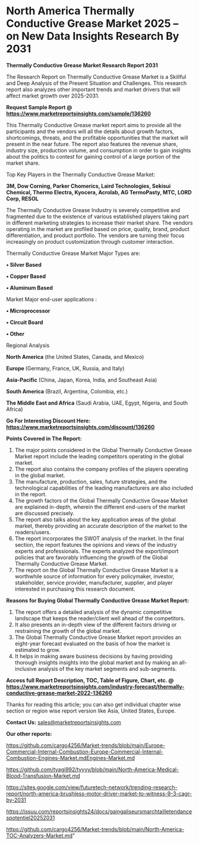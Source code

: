# North America Thermally Conductive Grease Market 2025 – on New Data Insights Research By 2031

<strong>Thermally Conductive Grease Market Research Report 2031</strong>

The Research Report on Thermally Conductive Grease Market is a Skillful and Deep Analysis of the Present Situation and Challenges. This research report also analyzes other important trends and market drivers that will affect market growth over 2025-2031.

<strong>Request Sample Report @ <a href=https://www.marketreportsinsights.com/sample/136260>https://www.marketreportsinsights.com/sample/136260</a></strong>

This Thermally Conductive Grease market report aims to provide all the participants and the vendors will all the details about growth factors, shortcomings, threats, and the profitable opportunities that the market will present in the near future. The report also features the revenue share, industry size, production volume, and consumption in order to gain insights about the politics to contest for gaining control of a large portion of the market share.

Top Key Players in the Thermally Conductive Grease Market:

<strong>3M, Dow Corning, Parker Chomerics, Laird Technologies, Sekisui Chemical, Thermo Electra, Kyocera, Acrolab, AG TermoPasty, MTC, LORD Corp, RESOL</strong>

The Thermally Conductive Grease Industry is severely competitive and fragmented due to the existence of various established players taking part in different marketing strategies to increase their market share. The vendors operating in the market are profiled based on price, quality, brand, product differentiation, and product portfolio. The vendors are turning their focus increasingly on product customization through customer interaction.

Thermally Conductive Grease Market Major Types are:

<strong>• Silver Based

• Copper Based

• Aluminum Based</strong>

Market Major end-user applications :

<strong>• Microprocessor

• Circuit Board

• Other</strong>

Regional Analysis

</u><strong><b>North America</b></strong> (the United States, Canada, and Mexico)

<strong><b>Europe </b></strong>(Germany, France, UK, Russia, and Italy)

<strong><b>Asia-Pacific</b></strong> (China, Japan, Korea, India, and Southeast Asia)

<strong><b>South America</b></strong> (Brazil, Argentina, Colombia, etc.)

<strong><b>The Middle East and Africa</b></strong> (Saudi Arabia, UAE, Egypt, Nigeria, and South Africa)

<strong>Go For Interesting Discount Here: <a href=https://www.marketreportsinsights.com/discount/136260>https://www.marketreportsinsights.com/discount/136260</a></strong>

<strong>Points Covered in The Report:</strong>
<ol>
  <li>The major points considered in the Global Thermally Conductive Grease Market report include the leading competitors operating in the global market.</li>
  <li>The report also contains the company profiles of the players operating in the global market.</li>
  <li>The manufacture, production, sales, future strategies, and the technological capabilities of the leading manufacturers are also included in the report.</li>
  <li>The growth factors of the Global Thermally Conductive Grease Market are explained in-depth, wherein the different end-users of the market are discussed precisely.</li>
  <li>The report also talks about the key application areas of the global market, thereby providing an accurate description of the market to the readers/users.</li>
  <li>The report incorporates the SWOT analysis of the market. In the final section, the report features the opinions and views of the industry experts and professionals. The experts analyzed the export/import policies that are favorably influencing the growth of the Global Thermally Conductive Grease Market.</li>
  <li>The report on the Global Thermally Conductive Grease Market is a worthwhile source of information for every policymaker, investor, stakeholder, service provider, manufacturer, supplier, and player interested in purchasing this research document.</li>
</ol>
<strong>Reasons for Buying Global Thermally Conductive Grease Market Report:</strong>

<ol>
  <li>The report offers a detailed analysis of the dynamic competitive landscape that keeps the reader/client well ahead of the competitors.</li>
  <li>It also presents an in-depth view of the different factors driving or restraining the growth of the global market.</li>
  <li>The Global Thermally Conductive Grease Market report provides an eight-year forecast evaluated on the basis of how the market is estimated to grow.</li>
  <li>It helps in making aware business decisions by having providing thorough insights insights into the global market and by making an all-inclusive analysis of the key market segments and sub-segments.</li>
</ol>
<strong>Access full Report Description, TOC, Table of Figure, Chart, etc. @ <a href=https://www.marketreportsinsights.com/industry-forecast/thermally-conductive-grease-market-2022-136260>https://www.marketreportsinsights.com/industry-forecast/thermally-conductive-grease-market-2022-136260</a></strong>


Thanks for reading this article; you can also get individual chapter wise section or region wise report version like Asia, United States, Europe.

<strong>Contact Us:</strong>
sales@marketreportsinsights.com

<strong>Our other reports:</strong>

<a href=https://github.com/cargo4256/Market-trends/blob/main/Europe-Commercial-Internal-Combustion-Europe-Commercial-Internal-Combustion-Engines-Market.mdEngines-Market.md>https://github.com/cargo4256/Market-trends/blob/main/Europe-Commercial-Internal-Combustion-Europe-Commercial-Internal-Combustion-Engines-Market.mdEngines-Market.md</a>

<a href=https://github.com/tyagi992/tyyyy/blob/main/North-America-Medical-Blood-Transfusion-Market.md>https://github.com/tyagi992/tyyyy/blob/main/North-America-Medical-Blood-Transfusion-Market.md</a>

<a href=https://sites.google.com/view/futuretech-network/trending-research-report/north-america-brushless-motor-driver-market-to-witness-9-3-cagr-by-2031>https://sites.google.com/view/futuretech-network/trending-research-report/north-america-brushless-motor-driver-market-to-witness-9-3-cagr-by-2031</a>

<a href=https://issuu.com/reportsinsights24/docs/gaingaliseursmarchtailletendancespotentiel20252031>https://issuu.com/reportsinsights24/docs/gaingaliseursmarchtailletendancespotentiel20252031</a>

<a href=https://github.com/cargo4256/Market-trends/blob/main/North-America-TOC-Analyzers-Market.md>https://github.com/cargo4256/Market-trends/blob/main/North-America-TOC-Analyzers-Market.md</a>"
